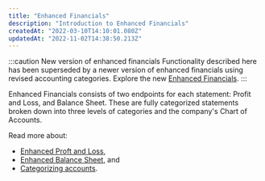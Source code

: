 ```yaml
---
title: "Enhanced Financials"
description: "Introduction to Enhanced Financials"
createdAt: "2022-03-10T14:10:01.080Z"
updatedAt: "2022-11-02T14:38:50.213Z"
---
```


:::caution New version of enhanced financials
Functionality described here has been superseded by a newer version of enhanced financials using revised accounting categories. Explore the new [Enhanced Financials](/lending/enhanced-financials/overview).
:::

Enhanced Financials consists of two endpoints for each statement: Profit and Loss, and Balance Sheet. These are fully categorized statements broken down into three levels of categories and the company's Chart of Accounts.

Read more about: 

- [Enhanced Proft and Loss](/lending/enhanced-financials/legacy/profit-and-loss),
- [Enhanced Balance Sheet](/lending/enhanced-financials/legacy/balance-sheet), and
- [Categorizing accounts](/lending/categories/api-categorization-of-accounts).
